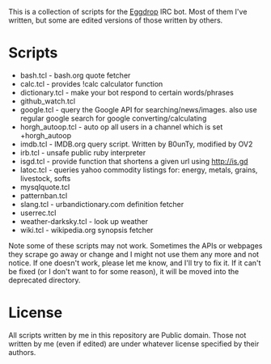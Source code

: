 This is a collection of scripts for the [Eggdrop](https://eggheads.org) IRC
bot. Most of them I've written, but some are edited versions of those
written by others.


# Scripts

* bash.tcl - bash.org quote fetcher
* calc.tcl - provides !calc calculator function
* dictionary.tcl - make your bot respond to certain words/phrases
* github_watch.tcl
* google.tcl - query the Google API for searching/news/images. also use regular google search for google converting/calculating
* horgh_autoop.tcl - auto op all users in a channel which is set +horgh_autoop
* imdb.tcl - IMDB.org query script. Written by B0unTy, modified by OV2
* irb.tcl - unsafe public ruby interpreter
* isgd.tcl - provide function that shortens a given url using http://is.gd
* latoc.tcl - queries yahoo commodity listings for: energy, metals, grains, livestock, softs
* mysqlquote.tcl
* patternban.tcl
* slang.tcl - urbandictionary.com definition fetcher
* userrec.tcl
* weather-darksky.tcl - look up weather
* wiki.tcl - wikipedia.org synopsis fetcher

Note some of these scripts may not work. Sometimes the APIs or webpages
they scrape go away or change and I might not use them any more and not
notice. If one doesn't work, please let me know, and I'll try to fix it. If
it can't be fixed (or I don't want to for some reason), it will be moved
into the deprecated directory.


# License
All scripts written by me in this repository are Public domain. Those not
written by me (even if edited) are under whatever license specified by
their authors.
